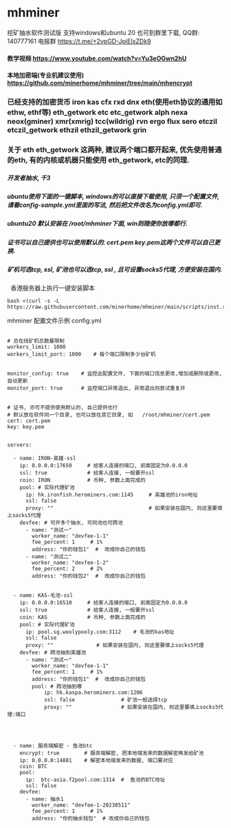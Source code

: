 # mhminer
挖矿抽水软件测试版  支持windows和ubuntu 20
也可到群里下载, QQ群: 140777161
电报群 https://t.me/+2vpGD-JpiEIxZDk9

#### 教学视频  https://www.youtube.com/watch?v=Yu3eOGwn2hU

#### 本地加密端(专业机建议使用)  https://github.com/minerhome/mhminer/tree/main/mhencrypt
 

###  已经支持的加密货币  iron  kas    cfx   rxd   dnx  eth(使用eth协议的通用如ethw, ethf等) eth_getwork  etc etc_getwork   alph  nexa  neox(gminer)  xmr(xmrig)  tcc(wildrig)  rvn  ergo flux  sero  etczil etczil_getwork  ethzil ethzil_getwork  grin

### 关于 eth eth_getwork 这两种, 建议两个端口都开起来, 优先使用普通的eth, 有的内核或机器只能使用 eth_getwork,  etc的同理.


##### 开发者抽水,  千3

##### ubuntu使用下面的一键脚本, windows的可以直接下载使用, 只须一个配置文件, 请看config-sample.yml里面的写法, 然后把文件改名为config.yml即可.
##### ubuntu20 默认安装在 /root/mhminer下面,  win则随便你放哪都行.
##### 证书可以自己提供也可以使用默认的. cert.pem  key.pem这两个文件可以自己更换.

##### 矿机可选tcp, ssl, 矿池也可以选tcp, ssl , 且可设置socks5代理, 方便安装在国内.


&nbsp; 香港服务器上执行一键安装脚本
```
bash <(curl -s -L https://raw.githubusercontent.com/minerhome/mhminer/main/scripts/inst.sh)

```






mhminer 配置文件示例  config.yml

```

# 总在线矿机总数量限制
workers_limit: 1000
workers_limit_port: 1000    # 每个端口限制多少台矿机


monitor_config: true    # 监控此配置文件, 下面的端口信息更改,增加或删除或更改, 自动更新
monitor_port: true      # 监控端口异常退出, 异常退出则尝试重复开


# 证书, 亦可不提供使用默认的, 自己提供也行
# 默认放在软件同一个目录, 也可以放在其它目录, 如   /root/mhminer/cert.pem
cert: cert.pem
key: key.pem


servers:

  - name: IRON-英雄-ssl
    ip: 0.0.0.0:17650     # 给客人连接的端口, 前面固定为0.0.0.0
    ssl: true             # 给客人连接, 一般要开ssl
    coin: IRON            # 币种, 参数上面完成的
    pool: # 实际代理矿池
      ip: hk.ironfish.herominers.com:1145     # 英雄池的iron地址
      ssl: false                
      proxy: ""                               # 如果安装在国内, 则这里要填上socks5代理
    devfee: # 可开多个抽水, 可同池也可跨池
      - name: "测试一"
        worker_name: "devfee-1-1"
        fee_percent: 1     # 1%
        address: "你的钱包1"  #  改成你自己的钱包
      - name: "测试二"
        worker_name: "devfee-1-2"
        fee_percent: 2     # 2%
        address: "你的钱包2"  #  改成你自己的钱包


  - name: KAS-毛池-ssl
    ip: 0.0.0.0:16510     # 给客人连接的端口, 前面固定为0.0.0.0
    ssl: true             # 给客人连接, 一般要开ssl
    coin: KAS             # 币种, 参数上面完成的
    pool: # 实际代理矿池
      ip: pool.sg.woolypooly.com:3112    # 毛池的kas地址
      ssl: false
      proxy: ""              # 如果安装在国内, 则这里要填上socks5代理
    devfee: # 跨池抽到英雄池
      - name: "测试一"
        worker_name: "devfee-1-1"
        fee_percent: 1     # 1%
        address: "你的钱包1"  #  改成你自己的钱包
        pool: # 跨池抽到哪
            ip: hk.kaspa.herominers.com:1206
            ssl: false               # 矿池一般选择tcp
            proxy: ""                # 如果安装在国内, 则这里要填上socks5代理:端口




  - name: 服务端解密 - 鱼池btc
    encrypt: true        # 服务端解密, 把本地端发来的数据解密再发给矿池
    ip: 0.0.0.0:14881    # 解密本地端发来的数据, 端口要对应
    coin: BTC
    pool:            
      ip:  btc-asia.f2pool.com:1314  #  鱼池的BTC地址
      ssl: false
    devfee: 
      - name: 抽水1                
        worker_name: "devfee-1-20230511"
        fee_percent: 1     # 1%
        address: "你的抽水钱包"  # 改成你自己的钱包




```


